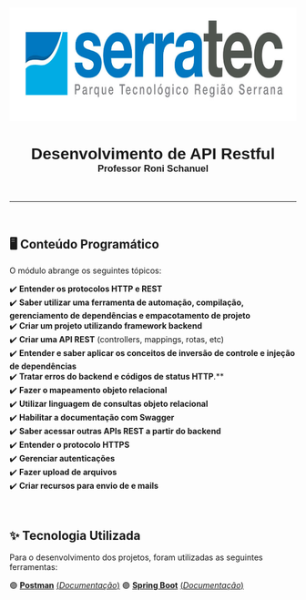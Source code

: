 <p align="center">
   <img height="200px" src="../assets/logoSerratec.jpg" alt="logo serratec"/>
</p>

<div align="center">
  <h1 style="font-family: 'Nunito', sans-serif; margin-bottom: 0;border-bottom: 0; padding-bottom: 0;">Desenvolvimento de API Restful</h1>
  <h3 style="font-family: 'Nunito', sans-serif; margin-top: 0;">Professor Roni Schanuel</h3>
</div>

</br>

---

</br>

## 🖥️ Conteúdo Programático

O módulo abrange os seguintes tópicos:

✔️ **Entender os protocolos HTTP e REST**</br>
✔️ **Saber utilizar uma ferramenta de automação, compilação, gerenciamento de dependências e empacotamento de projeto**</br>
✔️ **Criar um projeto utilizando framework backend**</br>
✔️ **Criar uma API REST** (controllers, mappings, rotas, etc)</br>
✔️ **Entender e saber aplicar os conceitos de inversão de controle e injeção de dependências**</br>
✔️ **Tratar erros do backend e códigos de status HTTP**.**</br>
✔️ **Fazer o mapeamento objeto relacional**</br>
✔️ **Utilizar linguagem de consultas objeto relacional**</br>
✔️ **Habilitar a documentação com Swagger**</br>
✔️ **Saber acessar outras APIs REST a partir do backend**</br>
✔️ **Entender o protocolo HTTPS**</br>
✔️ **Gerenciar autenticações**</br>
✔️ **Fazer upload de arquivos**</br>
✔️ **Criar recursos para envio de e mails**</br>

</br>

<!-- ## 🤓 Avaliações

1. [Empréstimo de Livros](https://github.com/thaiscardosodemello/serratec.residenciatic/blob/main/BancoDeDados/Trabalho%20Final/avaliacao_01.sql)
2. [E-commerce Tradicional](https://github.com/thaiscardosodemello/serratec.residenciatic/blob/main/BancoDeDados/Trabalho%20Final/avaliacao_02.sql) -->


## ✨ Tecnologia Utilizada

Para o desenvolvimento dos projetos, foram utilizadas as seguintes ferramentas:

<!-- 🟣 [**DBeaver**](https://dbeaver.io/)    [(*Documentação*)](https://dbeaver.com/docs/wiki/)
🟣 [**Java**](https://www.oracle.com/java/technologies/)    [(*Documentação*)](https://docs.oracle.com/en/java/)    [(*Documentação MDN*)](https://developer.mozilla.org/en-US/docs/Glossary/Java)
🟣 [**Mailtrap**](https://mailtrap.io/)    [(*Documentação*)](https://mailtrap.docs.apiary.io/#)    
🟣 [**PostgreSQL**](https://www.postgresql.org/)    [(*Documentação*)](http://pgdocptbr.sourceforge.net/pg80/index.html) -->
🟣 [**Postman**](https://www.postman.com/downloads/)    [(*Documentação*)](https://learning.postman.com/docs/getting-started/introduction/)
🟣 [**Spring Boot**](https://spring.io/)    [(*Documentação*)](https://spring.io/projects/spring-boot)
<!-- 🟣 [**Swagger**](https://swagger.io/)    [(*Documentação*)](https://swagger.io/solutions/api-documentation/)   -->
